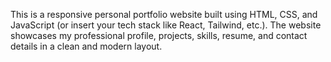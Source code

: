 This is a responsive personal portfolio website built using HTML, CSS, and JavaScript (or insert your tech stack like React, Tailwind, etc.). The website showcases my professional profile, projects, skills, resume, and contact details in a clean and modern layout.
